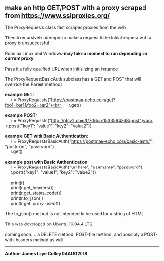 ## make an http GET/POST with a proxy scraped from https://www.sslproxies.org/
The ProxyRequests class first scrapes proxies from the web
<br><br>
Then it recursively attempts to make a request if the initial request with a proxy is unsuccessful
<br><br>
Runs on Linux and Windows-<b>may take a moment to run depending on current proxy</b>
<br><br>
Pass it a fully qualified URL when initializing an instance
<br><br>
The ProxyRequestBasicAuth subclass has a GET and POST that will override the Parent methods
<br><br>
<b>example GET:</b><br>
&emsp;&nbsp;r = ProxyRequests("https://postman-echo.com/get?foo1=bar1&foo2=bar2")<br>
&emsp;&nbsp;r.get()<br><br>
<b>example POST:</b><br>
&emsp;&nbsp;r = ProxyRequests("http://ptsv2.com/t/706cu-1533594868/post")<br>
&emsp;&nbsp;r.post({"key1": "value1", "key2": "value2"})<br><br>
<b>example GET with Basic Authentication:</b><br>
&emsp;&nbsp;r = ProxyRequestsBasicAuth("https://postman-echo.com/basic-auth/", "postman", "password")<br>
&emsp;&nbsp;r.get()<br><br>
<b>example post with Basic Authentication</b><br>
&emsp;&nbsp;r = ProxyRequestsBasicAuth("url here", "username", "password")<br>
&emsp;&nbsp;r.post({"key1": "value1", "key2": "value2"})<br><br>
&emsp;&nbsp;print(r)<br>
&emsp;&nbsp;print(r.get_headers())<br>
&emsp;&nbsp;print(r.get_status_code())<br>
&emsp;&nbsp;print(r.to_json())<br>
&emsp;&nbsp;print(r.get_proxy_used())
<br><br>
The to_json() method is not intended to be used for a string of HTML<br><br>
This was developed on Ubuntu 16.04.4 LTS.
<br><br>
coming soon.... a DELETE method, POST-file method, and possibly a POST-with-headers method as well.
<hr>
<b>Author: James Loye Colley  04AUG2018</b>
